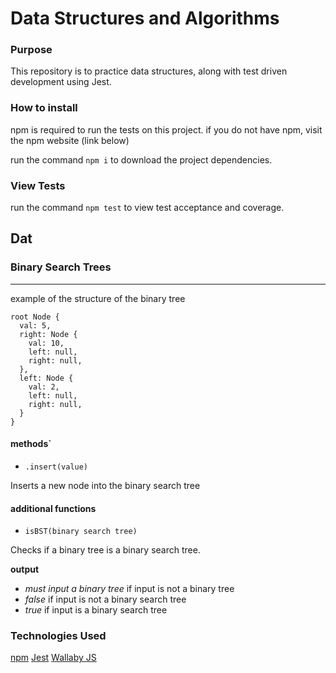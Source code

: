 # Data Structures and Algorithms

### Purpose
This repository is to practice data structures, along with test driven development using Jest.

### How to install
npm is required to run the tests on this project. if you do not have npm, visit the npm website (link below)

run  the command `npm i` to download the project dependencies.

### View Tests

run the command `npm test` to view test acceptance and coverage.

## Dat

### Binary Search Trees
-----------------------

example of the structure of the binary tree

```
root Node {
  val: 5,
  right: Node {
    val: 10,
    left: null,
    right: null,
  },
  left: Node {
    val: 2,
    left: null,
    right: null,
  }
}
```

#### methods`

- `.insert(value)`

Inserts a new node into the binary search tree

#### additional functions

- `isBST(binary search tree)`  

Checks if a binary tree is a binary search tree.

__output__

- *must input a binary tree* if input is not a binary tree
- *false* if input is not a binary search tree
- *true* if input is a binary search tree

### Technologies Used

[npm](https://www.npmjs.com/)
[Jest](https://jestjs.io/)
[Wallaby JS](https://wallabyjs.com/)
